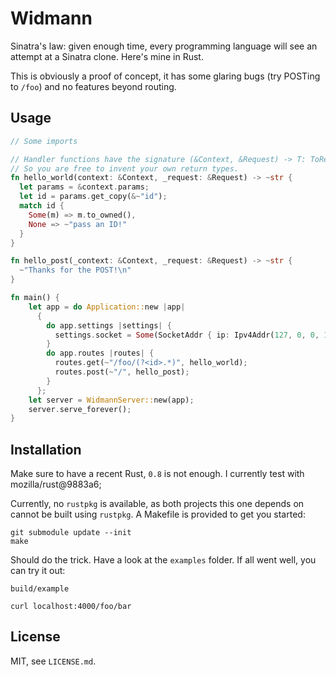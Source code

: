 # Widmann

Sinatra's law: given enough time, every programming language will see an attempt at a Sinatra clone. Here's mine in Rust.

This is obviously a proof of concept, it has some glaring bugs (try POSTing to `/foo`) and no features beyond routing.

## Usage

```rust
// Some imports

// Handler functions have the signature (&Context, &Request) -> T: ToResponse
// So you are free to invent your own return types.
fn hello_world(context: &Context, _request: &Request) -> ~str {
  let params = &context.params;
  let id = params.get_copy(&~"id");
  match id {
    Some(m) => m.to_owned(),
    None => ~"pass an ID!"
  }
}

fn hello_post(_context: &Context, _request: &Request) -> ~str {
  ~"Thanks for the POST!\n"
}

fn main() {
    let app = do Application::new |app|
      {
        do app.settings |settings| {
          settings.socket = Some(SocketAddr { ip: Ipv4Addr(127, 0, 0, 1), port: 4000 })
        }
        do app.routes |routes| {
          routes.get(~"/foo/(?<id>.*)", hello_world);
          routes.post(~"/", hello_post);
        }
      };
    let server = WidmannServer::new(app);
    server.serve_forever();
}
```

## Installation

Make sure to have a recent Rust, `0.8` is not enough. I currently test with mozilla/rust@9883a6;

Currently, no `rustpkg` is available, as both projects this one depends on cannot be built using `rustpkg`. A Makefile is provided to get you started:

```
git submodule update --init
make
```

Should do the trick. Have a look at the `examples` folder. If all went well, you can try it out:

```
build/example

curl localhost:4000/foo/bar
```

## License

MIT, see `LICENSE.md`.
